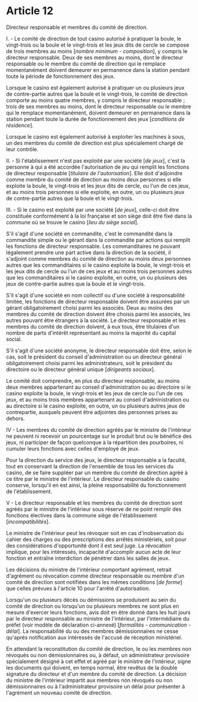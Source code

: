 # Article 12

Directeur responsable et membres du comité de direction.

I. - Le comité de direction de tout casino autorisé à pratiquer la boule, le vingt-trois ou la boule et le vingt-trois et les jeux dits de cercle se compose de trois membres au moins [*nombre minimum - composition*], y compris le directeur responsable. Deux de ses membres au moins, dont le directeur responsable ou le membre du comité de direction qui le remplace momentanément doivent demeurer en permanence dans la station pendant toute la période de fonctionnement des jeux.

Lorsque le casino est également autorisé à pratiquer un ou plusieurs jeux de contre-partie autres que la boule et le vingt-trois, le comité de direction comporte au moins quatre membres, y compris le directeur responsable ; trois de ses membres au moins, dont le directeur responsable ou le membre qui le remplace momentanément, doivent demeurer en permanence dans la station pendant toute la durée de fonctionnement des jeux [*conditions de résidence*].

Lorsque le casino est également autorisé à exploiter les machines à sous, un des membres du comité de direction est plus spécialement chargé de leur contrôle.

II. - Si l'établissement n'est pas exploité par une société [*de jeux*], c'est la personne à qui a été accordée l'autorisation de jeu qui remplit les fonctions de directeur responsable [*titulaire de l'autorisation*]. Elle doit d'adjoindre comme membre du comité de direction au moins deux personnes si elle exploite la boule, le vingt-trois et les jeux dits de cercle, ou l'un de ces jeux, et au moins trois personnes si elle exploite, en outre, un ou plusieurs jeux de contre-partie autres que la boule et le vingt-trois.

III. - Si le casino est exploité par une société [*de jeux*], celle-ci doit être constituée conformément à la loi française et son siège doit être fixé dans la commune où se trouve le casino [*lieu du siège social*].

S'il s'agit d'une société en commandite, c'est le commandité dans la commandite simple ou le gérant dans la commandite par actions qui remplit les fonctions de directeur responsable. Les commanditaires ne pouvant légalement prendre une part active dans la direction de la société, il s'adjoint comme membres du comité de direction au moins deux personnes autres que les commanditaires si le casino exploite la boule, le vingt-trois et les jeux dits de cercle ou l'un de ces jeux et au moins trois personnes autres que les commanditaires si le casino exploite, en outre, un ou plusieurs des jeux de contre-partie autres que la boule et le vingt-trois.

S'il s'agit d'une société en nom collectif ou d'une société à responsabilité limitée, les fonctions de directeur responsable doivent être assurées par un gérant obligatoirement choisi parmi les associés. Deux au moins des membres du comité de direction doivent être choisis parmi les associés, les autres pouvant être étrangers à la société. Le directeur responsable et les membres du comité de direction doivent, à eux tous, être titulaires d'un nombre de parts d'intérêt représentant au moins la majorité du capital social.

S'il s'agit d'une société anonyme, le directeur responsable doit être, selon le cas, soit le président du conseil d'administration ou un directeur général obligatoirement choisi parmi les administrateurs, soit le président du directoire ou le directeur général unique [*dirigeants sociaux*].

Le comité doit comprendre, en plus du directeur responsable, au moins deux membres appartenant au conseil d'administration ou au directoire si le casino exploite la boule, le vingt-trois et les jeux de cercle ou l'un de ces jeux, et au moins trois membres appartenant au conseil d'administration ou au directoire si le casino exploite, en outre, un ou plusieurs autres jeux de contrepartie, auxquels peuvent être adjointes des personnes prises au dehors.

IV - Les membres du comité de direction agréés par le ministre de l'intérieur ne peuvent ni recevoir un pourcentage sur le produit brut ou le bénéfice des jeux, ni participer de façon quelconque à la répartition des pourboires, ni cumuler leurs fonctions avec celles d'employé de jeux.

Pour la direction du service des jeux, le directeur responsable a la faculté, tout en conservant la direction de l'ensemble de tous les services du casino, de se faire suppléer par un membre du comité de direction agréé à ce titre par le ministre de l'intérieur. Le directeur responsable du casino conserve, lorsqu'il en est ainsi, la pleine responsabilité du fonctionnement de l'établissement.

V - Le directeur responsable et les membres du comité de direction sont agréés par le ministre de l'intérieur sous réserve de ne point remplir des fonctions électives dans la commune siège de l'établissement [*incompatibilités*].

Le ministre de l'intérieur peut les révoquer soit en cas d'inobservation du cahier des charges ou des prescriptions des arrêtés ministériels, soit pour des considérations d'opportunité dont il est seul juge. La révocation implique, pour les intéressés, incapacité d'accomplir aucun acte de leur fonction et entraîne interdiction de pénétrer dans les salles de jeux.

Les décisions du ministre de l'intérieur comportant agrément, retrait d'agrément ou révocation comme directeur responsable ou membre d'un comité de direction sont notifiées dans les mêmes conditions [*de forme*] que celles prévues à l'article 10 pour l'arrêté d'autorisation.

Lorsqu'un ou plusieurs décès ou démissions se produisent au sein du comité de direction ou lorsqu'un ou plusieurs membres ne sont plus en mesure d'exercer leurs fonctions, avis doit en être donné dans les huit jours par le directeur responsable au ministre de l'intérieur, par l'intermédiaire du préfet (voir modèle de déclaration ci-annexé) [*formalités - communication - délai*]. La responsabilité du ou des membres démissionnaires ne cesse qu'après notification aux intéressés de l'accusé de réception ministériel.

En attendant la reconstitution du comité de direction, le ou les membres non révoqués ou non démissionnaires ou, à défaut, un administrateur provisoire spécialement désigné à cet effet et agréé par le ministre de l'intérieur, signe les documents qui doivent, en temps normal, être revêtus de la double signature du directeur et d'un membre du comité de direction. La décision du ministre de l'intérieur impartit aux membres non révoqués ou non démissionnaires ou à l'administrateur provisoire un délai pour présenter à l'agrément un nouveau comité de direction.

